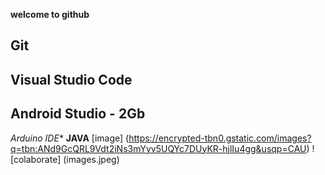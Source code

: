 **welcome to github**
## Git
## Visual Studio Code
## Android Studio - 2Gb
*Arduino IDE**
**JAVA**
[image] (https://encrypted-tbn0.gstatic.com/images?q=tbn:ANd9GcQRL9Vdt2iNs3mYyv5UQYc7DUyKR-hjlIu4gg&usqp=CAU)
![colaborate] (images.jpeg)

